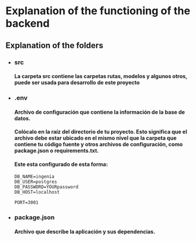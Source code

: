 # Explanation of the functioning of the backend

## Explanation of the folders

- ### src

  #### La carpeta src contiene las carpetas rutas, modelos y algunos otros, puede ser usada para desarrollo de este proyecto

- ### .env

  #### Archivo de configuración que contiene la información de la base de datos.

  #### Colócalo en la raíz del directorio de tu proyecto. Esto significa que el archivo debe estar ubicado en el mismo nivel que la carpeta que contiene tu código fuente y otros archivos de configuración, como package.json o requirements.txt.

  #### Este esta configurado de esta forma:

      DB_NAME=ingenia
      DB_USER=postgres
      DB_PASSWORD=YOURpassword
      DB_HOST=localhost

      PORT=3001
- ### package.json

  #### Archivo que describe la aplicación y sus dependencias.